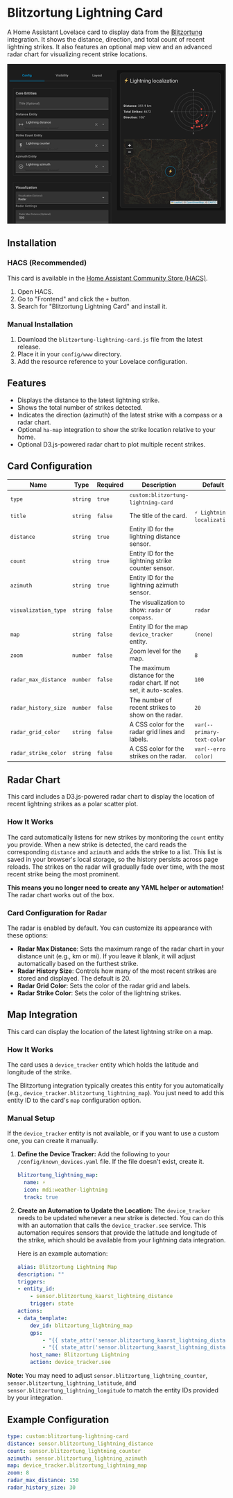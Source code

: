 # Blitzortung Lightning Card

A Home Assistant Lovelace card to display data from the [Blitzortung](https://github.com/mrk-its/homeassistant-blitzortung) integration. It shows the distance, direction, and total count of recent lightning strikes. It also features an optional map view and an advanced radar chart for visualizing recent strike locations.

![Blitzortung Lightning Card Screenshot](https://raw.githubusercontent.com/timmaurice/lovelace-blitzortung-lightning-card/main/image.png)

## Installation

### HACS (Recommended)

This card is available in the [Home Assistant Community Store (HACS)](https://hacs.xyz/).

1.  Open HACS.
2.  Go to "Frontend" and click the `+` button.
3.  Search for "Blitzortung Lightning Card" and install it.

### Manual Installation

1.  Download the `blitzortung-lightning-card.js` file from the latest release.
2.  Place it in your `config/www` directory.
3.  Add the resource reference to your Lovelace configuration.

## Features

- Displays the distance to the latest lightning strike.
- Shows the total number of strikes detected.
- Indicates the direction (azimuth) of the latest strike with a compass or a radar chart.
- Optional `ha-map` integration to show the strike location relative to your home.
- Optional D3.js-powered radar chart to plot multiple recent strikes.

## Card Configuration

| Name                 | Type     | Required | Description                                                           | Default                     |
| -------------------- | -------- | -------- | --------------------------------------------------------------------- | --------------------------- |
| `type`               | `string` | `true`   | `custom:blitzortung-lightning-card`                                   |                             |
| `title`              | `string` | `false`  | The title of the card.                                                | `⚡ Lightning localization` |
| `distance`           | `string` | `true`   | Entity ID for the lightning distance sensor.                          |                             |
| `count`              | `string` | `true`   | Entity ID for the lightning strike counter sensor.                    |                             |
| `azimuth`            | `string` | `true`   | Entity ID for the lightning azimuth sensor.                           |                             |
| `visualization_type` | `string` | `false`  | The visualization to show: `radar` or `compass`.                      | `radar`                     |
| `map`                | `string` | `false`  | Entity ID for the map `device_tracker` entity.                        | `(none)`                    |
| `zoom`               | `number` | `false`  | Zoom level for the map.                                               | `8`                         |
| `radar_max_distance` | `number` | `false`  | The maximum distance for the radar chart. If not set, it auto-scales. | `100`                       |
| `radar_history_size` | `number` | `false`  | The number of recent strikes to show on the radar.                    | `20`                        |
| `radar_grid_color`   | `string` | `false`  | A CSS color for the radar grid lines and labels.                      | `var(--primary-text-color)` |
| `radar_strike_color` | `string` | `false`  | A CSS color for the strikes on the radar.                             | `var(--error-color)`        |

## Radar Chart

This card includes a D3.js-powered radar chart to display the location of recent lightning strikes as a polar scatter plot.

### How It Works

The card automatically listens for new strikes by monitoring the `count` entity you provide. When a new strike is detected, the card reads the corresponding `distance` and `azimuth` and adds the strike to a list. This list is saved in your browser's local storage, so the history persists across page reloads.
The strikes on the radar will gradually fade over time, with the most recent strike being the most prominent.

**This means you no longer need to create any YAML helper or automation!** The radar chart works out of the box.

### Card Configuration for Radar

The radar is enabled by default. You can customize its appearance with these options:

- **Radar Max Distance**: Sets the maximum range of the radar chart in your distance unit (e.g., km or mi). If you leave it blank, it will adjust automatically based on the furthest strike.
- **Radar History Size**: Controls how many of the most recent strikes are stored and displayed. The default is 20.
- **Radar Grid Color**: Sets the color of the radar grid and labels.
- **Radar Strike Color**: Sets the color of the lightning strikes.

## Map Integration

This card can display the location of the latest lightning strike on a map.

### How It Works

The card uses a `device_tracker` entity which holds the latitude and longitude of the strike.

The Blitzortung integration typically creates this entity for you automatically (e.g., `device_tracker.blitzortung_lightning_map`). You just need to add this entity ID to the card's `map` configuration option.

### Manual Setup

If the `device_tracker` entity is not available, or if you want to use a custom one, you can create it manually.

1.  **Define the Device Tracker:**
    Add the following to your `/config/known_devices.yaml` file. If the file doesn't exist, create it.

    ```yaml
    blitzortung_lightning_map:
      name: ⚡️
      icon: mdi:weather-lightning
      track: true
    ```

2.  **Create an Automation to Update the Location:**
    The `device_tracker` needs to be updated whenever a new strike is detected. You can do this with an automation that calls the `device_tracker.see` service. This automation requires sensors that provide the latitude and longitude of the strike, which should be available from your lightning data integration.

    Here is an example automation:

    ```yaml
    alias: Blitzortung Lightning Map
    description: ""
    triggers:
    - entity_id:
        - sensor.blitzortung_kaarst_lightning_distance
        trigger: state
    actions:
    - data_template:
        dev_id: blitzortung_lightning_map
        gps:
            - "{{ state_attr('sensor.blitzortung_kaarst_lightning_distance','lat') }}"
            - "{{ state_attr('sensor.blitzortung_kaarst_lightning_distance','lon') }}"
        host_name: Blitzortung Lightning
        action: device_tracker.see
    ```

**Note:**
You may need to adjust `sensor.blitzortung_lightning_counter`, `sensor.blitzortung_lightning_latitude`, and `sensor.blitzortung_lightning_longitude` to match the entity IDs provided by your integration.

## Example Configuration

```yaml
type: custom:blitzortung-lightning-card
distance: sensor.blitzortung_lightning_distance
count: sensor.blitzortung_lightning_counter
azimuth: sensor.blitzortung_lightning_azimuth
map: device_tracker.blitzortung_lightning_map
zoom: 8
radar_max_distance: 150
radar_history_size: 30
```
